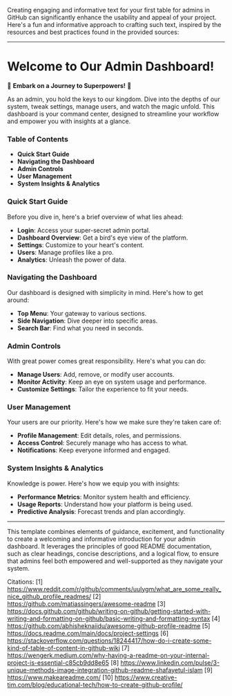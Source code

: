 Creating engaging and informative text for your first table for admins in GitHub can significantly enhance the usability and appeal of your project. Here's a fun and informative approach to crafting such text, inspired by the resources and best practices found in the provided sources:

---

# Welcome to Our Admin Dashboard!

🎉 **Embark on a Journey to Superpowers!** 🚀

As an admin, you hold the keys to our kingdom. Dive into the depths of our system, tweak settings, manage users, and watch the magic unfold. This dashboard is your command center, designed to streamline your workflow and empower you with insights at a glance.

### Table of Contents

- **Quick Start Guide**
- **Navigating the Dashboard**
- **Admin Controls**
- **User Management**
- **System Insights & Analytics**

### Quick Start Guide

Before you dive in, here's a brief overview of what lies ahead:

- **Login**: Access your super-secret admin portal.
- **Dashboard Overview**: Get a bird's eye view of the platform.
- **Settings**: Customize to your heart's content.
- **Users**: Manage profiles like a pro.
- **Analytics**: Unleash the power of data.

### Navigating the Dashboard

Our dashboard is designed with simplicity in mind. Here's how to get around:

- **Top Menu**: Your gateway to various sections.
- **Side Navigation**: Dive deeper into specific areas.
- **Search Bar**: Find what you need in seconds.

### Admin Controls

With great power comes great responsibility. Here's what you can do:

- **Manage Users**: Add, remove, or modify user accounts.
- **Monitor Activity**: Keep an eye on system usage and performance.
- **Customize Settings**: Tailor the experience to fit your needs.

### User Management

Your users are our priority. Here's how we make sure they're taken care of:

- **Profile Management**: Edit details, roles, and permissions.
- **Access Control**: Securely manage who has access to what.
- **Notifications**: Keep everyone informed and engaged.

### System Insights & Analytics

Knowledge is power. Here's how we equip you with insights:

- **Performance Metrics**: Monitor system health and efficiency.
- **Usage Reports**: Understand how your platform is being used.
- **Predictive Analysis**: Forecast trends and plan accordingly.

---

This template combines elements of guidance, excitement, and functionality to create a welcoming and informative introduction for your admin dashboard. It leverages the principles of good README documentation, such as clear headings, concise descriptions, and a logical flow, to ensure that admins feel both empowered and well-supported as they navigate your system.

Citations:
[1] https://www.reddit.com/r/github/comments/uulygm/what_are_some_really_nice_github_profile_readmes/
[2] https://github.com/matiassingers/awesome-readme
[3] https://docs.github.com/github/writing-on-github/getting-started-with-writing-and-formatting-on-github/basic-writing-and-formatting-syntax
[4] https://github.com/abhisheknaiidu/awesome-github-profile-readme
[5] https://docs.readme.com/main/docs/project-settings
[6] https://stackoverflow.com/questions/18244417/how-do-i-create-some-kind-of-table-of-content-in-github-wiki
[7] https://wengerk.medium.com/why-having-a-readme-on-your-internal-project-is-essential-c85cb9dd8e65
[8] https://www.linkedin.com/pulse/3-unique-methods-image-integration-github-readme-shafayetul-islam
[9] https://www.makeareadme.com/
[10] https://www.creative-tim.com/blog/educational-tech/how-to-create-github-profile/
